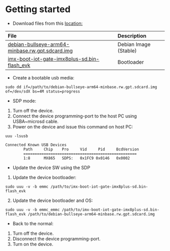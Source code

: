 # Getting started

* Download files from this [location:](http://192.168.11.175/devel/yocto/honister/build-ucm-imx8m-plus/tmp/deploy/images/iot-gate-imx8plus/freezed-debian-images/11)

|File|Description|
| :--- | :--- |
|[debian-bullseye-arm64-minbase.rw.gpt.sdcard.img](http://192.168.11.175/devel/yocto/honister/build-ucm-imx8m-plus/tmp/deploy/images/iot-gate-imx8plus/freezed-debian-images/11/debian-bullseye-arm64-minbase.rw.gpt.sdcard.img)|Debian Image (Stable)|
|[imx-boot-iot-gate-imx8plus-sd.bin-flash_evk](http://192.168.11.175/devel/yocto/honister/build-ucm-imx8m-plus/tmp/deploy/images/iot-gate-imx8plus/freezed-debian-images/imx-boot-iot-gate-imx8plus-sd.bin-flash_evk)|Bootloader|


* Create a bootable usb media:
```
sudo dd if=/path/to/debian-bullseye-arm64-minbase.rw.gpt.sdcard.img of=/dev/sdX bs=4M status=progress
```

* SDP mode:
1) Turn off the device.
2) Connect the device programming-port to the host PC using USBA~microsd cable.
3) Power on the device and issue this command on host PC:
```
uuu -lsusb
```
```
Connected Known USB Devices
        Path     Chip    Pro     Vid     Pid     BcdVersion
        ==================================================
        1:8      MX865   SDPS:   0x1FC9 0x0146   0x0002
```

* Update the device SW using the SDP
1) Update the device bootloader:
```
sudo uuu -v -b emmc /path/to/imx-boot-iot-gate-imx8plus-sd.bin-flash_evk
```
2) Update the device bootloader and OS:
```
sudo uuu -v -b emmc_emmc /path/to/imx-boot-iot-gate-imx8plus-sd.bin-flash_evk /path/to/debian-bullseye-arm64-minbase.rw.gpt.sdcard.img
```

* Back to the normal:
1) Turn off the device.
2) Disconnect the device programming-port.
3) Turn on the device.
